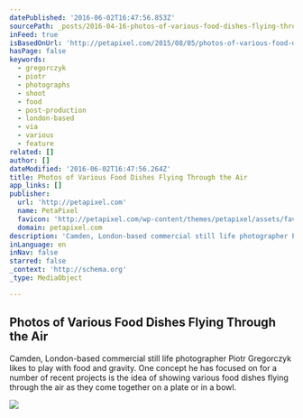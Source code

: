 ```yaml
---
datePublished: '2016-06-02T16:47:56.853Z'
sourcePath: _posts/2016-04-16-photos-of-various-food-dishes-flying-through-the-air.md
inFeed: true
isBasedOnUrl: 'http://petapixel.com/2015/08/05/photos-of-various-food-dishes-flying-through-the-air/'
hasPage: false
keywords:
  - gregorczyk
  - piotr
  - photographs
  - shoot
  - food
  - post-production
  - london-based
  - via
  - various
  - feature
related: []
author: []
dateModified: '2016-06-02T16:47:56.264Z'
title: Photos of Various Food Dishes Flying Through the Air
app_links: []
publisher:
  url: 'http://petapixel.com'
  name: PetaPixel
  favicon: 'http://petapixel.com/wp-content/themes/petapixel/assets/favicon.ico'
  domain: petapixel.com
description: 'Camden, London-based commercial still life photographer Piotr Gregorczyk likes to play with food and gravity. One concept he has focused on for a number of recent projects is the idea of showing various food dishes flying through the air as they come together on a plate or in a bowl.'
inLanguage: en
inNav: false
starred: false
_context: 'http://schema.org'
_type: MediaObject

---
```

<article style=""><h1>Photos of Various Food Dishes Flying Through the Air</h1><p>Camden, London-based commercial still life photographer Piotr Gregorczyk likes to play with food and gravity. One concept he has focused on for a number of recent projects is the idea of showing various food dishes flying through the air as they come together on a plate or in a bowl.</p><img src="http://petapixel.com/assets/uploads/2015/08/Piotr_Gregorczyk_02.jpg" /></article>